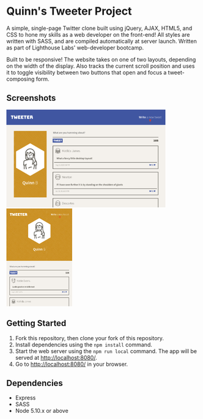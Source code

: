# Quinn's Tweeter Project

A simple, single-page Twitter clone built using jQuery, AJAX, HTML5, and CSS to hone my skills as a web developer on the front-end! All styles are written with SASS, and are compiled automatically at server launch. Written as part of Lighthouse Labs' web-developer bootcamp.

Built to be responsive! The website takes on one of two layouts, depending on the width of the display. Also tracks the current scroll position and uses it to toggle visibility between two buttons that open and focus a tweet-composing form.

## Screenshots

<img alt="Desktop View" src="https://github.com/quinnvoker/tweeter/blob/master/docs/images/desktop.png" height="256"> <img alt="Mobile View" src="https://github.com/quinnvoker/tweeter/blob/master/docs/images/mobile.png" height="256">

## Getting Started

1. Fork this repository, then clone your fork of this repository.
2. Install dependencies using the `npm install` command.
3. Start the web server using the `npm run local` command. The app will be served at <http://localhost:8080/>.
4. Go to <http://localhost:8080/> in your browser.

## Dependencies

- Express
- SASS
- Node 5.10.x or above
